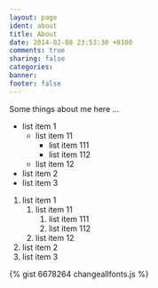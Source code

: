 ```yaml
---
layout: page
ident: about
title: About
date: 2014-02-08 23:53:30 +0100
comments: true
sharing: false
categories: 
banner: 
footer: false
---
```


Some things about me here ...

- list item 1
	- list item 11
		- list item 111
		- list item 112
	- list item 12
- list item 2
- list item 3

1. list item 1
	1. list item 11
		1. list item 111
		2. list item 112
	2. list item 12
2. list item 2
3. list item 3

{% gist 6678264 changeallfonts.js %}

